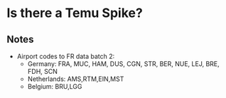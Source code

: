 # Is there a Temu Spike?

## Notes

- Airport codes to FR data batch 2:
  - Germany: FRA, MUC, HAM, DUS, CGN, STR, BER, NUE, LEJ, BRE, FDH, SCN
  - Netherlands: AMS,RTM,EIN,MST
  - Belgium: BRU,LGG
